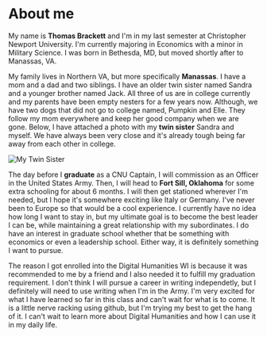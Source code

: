 # About me

My name is **Thomas Brackett** and I'm in my last semester at Christopher Newport University. I'm currently majoring in Economics with a minor in Military Science. I was born in Bethesda, MD, but moved shortly after to Manassas, VA.

My family lives in Northern VA, but more specifically **Manassas**. I have a mom and a dad and two siblings. I have an older twin sister named Sandra and a younger brother named Jack. All three of us are in college currently and my parents have been empty nesters for a few years now. Although, we have two dogs that did not go to college named, Pumpkin and Elle. They follow my mom everywhere and keep her good company when we are gone. Below, I have attached a photo with my **twin sister** Sandra and myself. We have always been very close and it's already tough being far away from each other in college.

![My Twin Sister](https://tbrackett2.github.io/Thomas-B/images/twinpic.jpg)

The day before I **graduate** as a CNU Captain, I will commission as an Officer in the United States Army. Then, I will head to **Fort Sill, Oklahoma** for some extra schooling for about 6 months. I will then get stationed wherever I'm needed, but I hope it's somewhere exciting like Italy or Germany. I've never been to Europe so that would be a cool experience. I currently have no idea how long I want to stay in, but my ultimate goal is to become the best leader I can be, while maintaining a great relationship with my subordinates. I do have an interest in graduate school whether that be something with economics or even a leadership school. Either way, it is definitely something I want to pursue.

The reason I got enrolled into the Digital Humanities WI is because it was recommended to me by a friend and I also needed it to fulfill my graduation requirement. I don't think I will pursue a career in writing independetly, but I definitely will need to use writing when I'm in the Army. I'm very excited for what I have learned so far in this class and can't wait for what is to come. It is a little nerve racking using github, but I'm trying my best to get the hang of it. I can't wait to learn more about Digital Humanities and how I can use it in my daily life.

